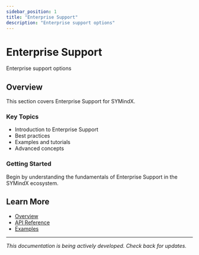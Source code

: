```yaml
---
sidebar_position: 1
title: "Enterprise Support"
description: "Enterprise support options"
---
```


# Enterprise Support

Enterprise support options

## Overview

This section covers Enterprise Support for SYMindX.

### Key Topics

- Introduction to Enterprise Support
- Best practices
- Examples and tutorials
- Advanced concepts

### Getting Started

Begin by understanding the fundamentals of Enterprise Support in the SYMindX ecosystem.

## Learn More

- [Overview](/docs/01-overview)
- [API Reference](/docs/03-api-reference)
- [Examples](/docs/17-examples)

---

*This documentation is being actively developed. Check back for updates.*
